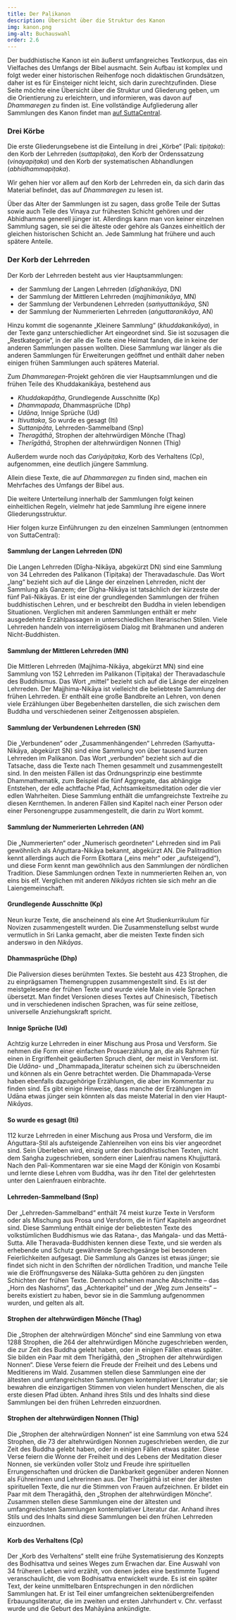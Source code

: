 ```yaml
---
title: Der Palikanon
description: Übersicht über die Struktur des Kanon
img: kanon.png
img-alt: Buchauswahl
order: 2.6
---
```


Der buddhistische Kanon ist ein äußerst umfangreiches Textkorpus, das ein Vielfaches des Umfangs der Bibel ausmacht. Sein Aufbau ist komplex und folgt weder einer historischen Reihenfoge noch didaktischen Grundsätzen, daher ist es für Einsteiger nicht leicht, sich darin zurechtzufinden. Diese Seite möchte eine Übersicht über die Struktur und Gliederung geben, um die Orientierung zu erleichtern, und informieren, was davon auf *Dhammaregen* zu finden ist. Eine vollständige Aufgliederung aller Sammlungen des Kanon findet man [auf SuttaCentral](https://suttacentral.net/pali-tipitaka?lang=de).

### Drei Körbe

Die erste Gliederungsebene ist die Einteilung in drei „Körbe“ (Pali: *tipiṭaka*): den Korb der Lehrreden (*suttapiṭaka*), den Korb der Ordenssatzung (*vinayapiṭaka*) und den Korb der systematischen Abhandlungen (*abhidhammapiṭaka*).

Wir gehen hier vor allem auf den Korb der Lehrreden ein, da sich darin das Material befindet, das auf *Dhammaregen* zu lesen ist.

Über das Alter der Sammlungen ist zu sagen, dass große Teile der Suttas sowie auch Teile des Vinaya zur frühesten Schicht gehören und der Abhidhamma generell jünger ist. Allerdings kann man von keiner einzelnen Sammlung sagen, sie sei die älteste oder gehöre als Ganzes einheitlich der gleichen historischen Schicht an. Jede Sammlung hat frühere und auch spätere Anteile.

### Der Korb der Lehrreden

Der Korb der Lehrreden besteht aus vier Hauptsammlungen:
- der Sammlung der Langen Lehrreden (*dīghanikāya*, DN)
- der Sammlung der Mittleren Lehrreden (*majjhimanikāya*, MN)
- der Sammlung der Verbundenen Lehrreden (*saṁyuttanikāya*, SN)
- der Sammlung der Nummerierten Lehrreden (*aṅguttaranikāya*, AN)

Hinzu kommt die sogenannte „Kleinere Sammlung“ (*khuddakanikāya*), in der Texte ganz unterschiedlicher Art eingeordnet sind. Sie ist sozusagen die „Restkategorie“, in der alle die Texte eine Heimat fanden, die in keine der anderen Sammlungen passen wollten. Diese Sammlung war länger als die anderen Sammlungen für Erweiterungen geöffnet und enthält daher neben einigen frühen Sammlungen auch späteres Material.

Zum *Dhammaregen*-Projekt gehören die vier Hauptsammlungen und die frühen Teile des Khuddakanikāya, bestehend aus
- *Khuddakapāṭha*, Grundlegende Ausschnitte (Kp)
- *Dhammapada*, Dhammasprüche (Dhp)
- *Udāna*, Innige Sprüche (Ud)
- *Itivuttaka*, So wurde es gesagt (Iti)
- *Suttanipāta*, Lehrreden-Sammelband (Snp)
- *Theragāthā*, Strophen der altehrwürdigen Mönche (Thag)
- *Therīgāthā*, Strophen der altehrwürdigen Nonnen (Thig)

Außerdem wurde noch das *Cariyāpiṭaka*, Korb des Verhaltens (Cp), aufgenommen, eine deutlich jüngere Sammlung.

Allein diese Texte, die auf *Dhammaregen* zu finden sind, machen ein Mehrfaches des Umfangs der Bibel aus. 

Die weitere Unterteilung innerhalb der Sammlungen folgt keinen einheitlichen Regeln, vielmehr hat jede Sammlung ihre eigene innere Gliederungsstruktur.

Hier folgen kurze Einführungen zu den einzelnen Sammlungen (entnommen von SuttaCentral):

#### Sammlung der Langen Lehrreden (DN)

Die Langen Lehrreden (Dīgha-Nikāya, abgekürzt DN) sind eine Sammlung von 34 Lehrreden des Palikanon (Tipiṭaka) der Theravadaschule. Das Wort „lang“ bezieht sich auf die Länge der einzelnen Lehrreden, nicht der Sammlung als Ganzem; der Dīgha-Nikāya ist tatsächlich der kürzeste der fünf Pali-Nikāyas. Er ist eine der grundlegenden Sammlungen der frühen buddhistischen Lehren, und er beschreibt den Buddha in vielen lebendigen Situationen. Verglichen mit anderen Sammlungen enthält er mehr ausgedehnte Erzählpassagen in unterschiedlichen literarischen Stilen. Viele Lehrreden handeln von interreligiösem Dialog mit Brahmanen und anderen Nicht-Buddhisten. 

#### Sammlung der Mittleren Lehrreden (MN)

Die Mittleren Lehrreden (Majjhima-Nikāya, abgekürzt MN) sind eine Sammlung von 152 Lehrreden im Palikanon (Tipiṭaka) der Theravadaschule des Buddhismus. Das Wort „mittel“ bezieht sich auf die Länge der einzelnen Lehrreden. Der Majjhima-Nikāya ist vielleicht die beliebteste Sammlung der frühen Lehrreden. Er enthält eine große Bandbreite an Lehren, von denen viele Erzählungen über Begebenheiten darstellen, die sich zwischen dem Buddha und verschiedenen seiner Zeitgenossen abspielen. 

#### Sammlung der Verbundenen Lehrreden (SN)

Die „Verbundenen“ oder „Zusammenhängenden“ Lehrreden (Saṁyutta-Nikāya, abgekürzt SN) sind eine Sammlung von über tausend kurzen Lehrreden im Palikanon. Das Wort „verbunden“ bezieht sich auf die Tatsache, dass die Texte nach Themen gesammelt und zusammengestellt sind. In den meisten Fällen ist das Ordnungsprinzip eine bestimmte Dhammathematik, zum Beispiel die fünf Aggregate, das abhängige Entstehen, der edle achtfache Pfad, Achtsamkeitsmeditation oder die vier edlen Wahrheiten. Diese Sammlung enthält die umfangreichste Textreihe zu diesen Kernthemen. In anderen Fällen sind Kapitel nach einer Person oder einer Personengruppe zusammengestellt, die darin zu Wort kommt. 

#### Sammlung der Nummerierten Lehrreden (AN)

Die „Nummerierten“ oder „Numerisch geordneten“ Lehrreden sind im Pali gewöhnlich als Aṅguttara-Nikāya bekannt, abgekürzt AN. Die Palitradition kennt allerdings auch die Form Ekottara („eins mehr“ oder „aufsteigend“), und diese Form kennt man gewöhnlich aus den Sammlungen der nördlichen Tradition. Diese Sammlungen ordnen Texte in nummerierten Reihen an, von eins bis elf. Verglichen mit anderen _Nikāyas_ richten sie sich mehr an die Laiengemeinschaft. 

#### Grundlegende Ausschnitte (Kp)

Neun kurze Texte, die anscheinend als eine Art Studienkurrikulum für Novizen zusammengestellt wurden. Die Zusammenstellung selbst wurde vermutlich in Sri Lanka gemacht, aber die meisten Texte finden sich anderswo in den _Nikāyas_. 

#### Dhammasprüche (Dhp)

Die Paliversion dieses berühmten Textes. Sie besteht aus 423 Strophen, die zu einprägsamen Themengruppen zusammengestellt sind. Es ist der meistgelesene der frühen Texte und wurde viele Male in viele Sprachen übersetzt. Man findet Versionen dieses Textes auf Chinesisch, Tibetisch und in verschiedenen indischen Sprachen, was für seine zeitlose, universelle Anziehungskraft spricht. 

#### Innige Sprüche (Ud)

Achtzig kurze Lehrreden in einer Mischung aus Prosa und Versform. Sie nehmen die Form einer einfachen Prosaerzählung an, die als Rahmen für einen in Ergriffenheit geäußerten Spruch dient, der meist in Versform ist. Die _Udāna-_ und _Dhammapada_literatur scheinen sich zu überschneiden und können als ein Genre betrachtet werden. Die Dhammapada-Verse haben ebenfalls  dazugehörige Erzählungen, die aber im Kommentar zu finden sind. Es gibt einige Hinweise, dass manche der Erzählungen im Udāna etwas jünger sein könnten als das meiste Material in den vier Haupt-_Nikāyas_. 

#### So wurde es gesagt (Iti)

112 kurze Lehrreden in einer Mischung aus Prosa und Versform, die im Aṅguttara-Stil als aufsteigende Zahlenreihen von eins bis vier angeordnet sind. Sein Überleben wird, einzig unter den buddhistischen Texten, nicht dem Saṅgha zugeschrieben, sondern einer Laienfrau namens Khujjuttarā. Nach den Pali-Kommentaren war sie eine Magd der Königin von Kosambi und lernte diese Lehren vom Buddha, was ihr den Titel der gelehrtesten unter den Laienfrauen einbrachte. 

#### Lehrreden-Sammelband (Snp)

Der „Lehrreden-Sammelband“ enthält 74 meist kurze Texte in Versform oder als Mischung aus Prosa und Versform, die in fünf Kapiteln angeordnet sind. Diese Sammlung enthält einige der beliebtesten Texte des volkstümlichen Buddhismus wie das Ratana-, das Maṅgala- und das Mettā-Sutta. Alle Theravada-Buddhisten kennen diese Texte, und sie werden als erhebende und Schutz gewährende Sprechgesänge bei besonderen Feierlichkeiten aufgesagt. Die Sammlung als Ganzes ist etwas jünger; sie findet sich nicht in den Schriften der nördlichen Tradition, und manche Teile wie die Eröffnungsverse des Nālaka-Sutta gehören zu den jüngsten Schichten der frühen Texte. Dennoch scheinen manche Abschnitte – das „Horn des Nashorns“, das „Achterkapitel“ und der „Weg zum Jenseits“ – bereits existiert zu haben, bevor sie in die Sammlung aufgenommen wurden, und gelten als alt. 

#### Strophen der altehrwürdigen Mönche (Thag)

Die „Strophen der altehrwürdigen Mönche“ sind eine Sammlung von etwa 1288 Strophen, die 264 der altehrwürdigen Mönche zugeschrieben werden, die zur Zeit des Buddha gelebt haben, oder in einigen Fällen etwas später. Sie bilden ein Paar mit dem Therīgāthā, den „Strophen der altehrwürdigen Nonnen“. Diese Verse feiern die Freude der Freiheit und des Lebens und Meditierens im Wald. Zusammen stellen diese Sammlungen eine der ältesten und umfangreichsten Sammlungen kontemplativer Literatur dar; sie bewahren die einzigartigen Stimmen von vielen hundert Menschen, die als erste diesen Pfad übten. Anhand ihres Stils und des Inhalts sind diese Sammlungen bei den frühen Lehrreden einzuordnen. 

#### Strophen der altehrwürdigen Nonnen (Thig)

Die „Strophen der altehrwürdigen Nonnen“ ist eine Sammlung von etwa 524 Strophen, die 73 der altehrwürdigen Nonnen zugeschrieben werden, die zur Zeit des Buddha gelebt haben, oder in einigen Fällen etwas später. Diese Verse feiern die Wonne der Freiheit und des Lebens der Meditation dieser Nonnen, sie verkünden voller Stolz und Freude ihre spirituellen Errungenschaften und drücken die Dankbarkeit gegenüber anderen Nonnen als Führerinnen und Lehrerinnen aus. Der Therīgāthā ist einer der ältesten spirituellen Texte, die nur die Stimmen von Frauen aufzeichnen. Er bildet ein Paar mit dem Theragāthā, den „Strophen der altehrwürdigen Mönche“. Zusammen stellen diese Sammlungen eine der ältesten und umfangreichsten Sammlungen kontemplativer Literatur dar. Anhand ihres Stils und des Inhalts sind diese Sammlungen bei den frühen Lehrreden einzuordnen. 

#### Korb des Verhaltens (Cp)

Der „Korb des Verhaltens“ stellt eine frühe Systematisierung des Konzepts des Bodhisattva und seines Weges zum Erwachen dar. Eine Auswahl von 34 früheren Leben wird erzählt, von denen jedes eine bestimmte Tugend veranschaulicht, die vom Bodhisattva entwickelt wurde. Es ist ein später Text, der keine unmittelbaren Entsprechungen in den nördlichen Sammlungen hat. Er ist Teil einer umfangreichen sektenübergreifenden Erbauungsliteratur, die im zweiten und ersten Jahrhundert v. Chr. verfasst wurde und die Geburt des Mahāyāna ankündigte. 

